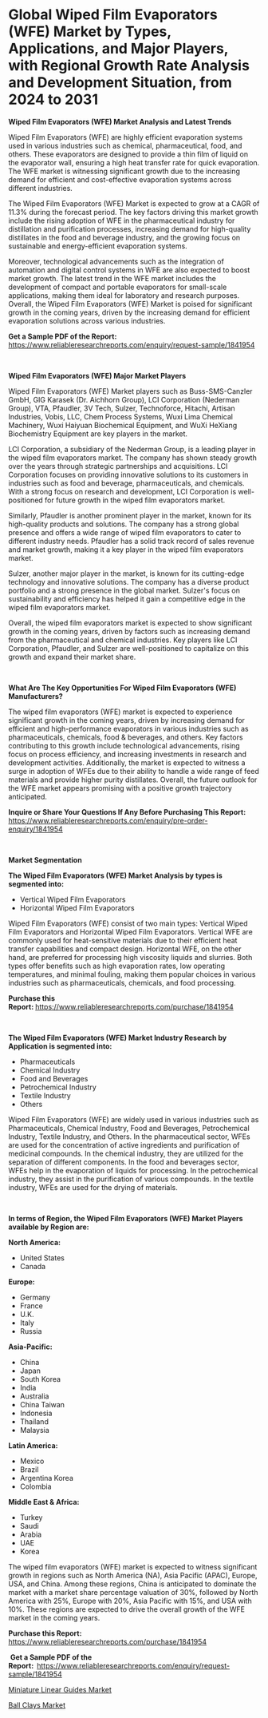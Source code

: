<p><h1>Global Wiped Film Evaporators (WFE) Market by Types, Applications, and Major Players, with Regional Growth Rate Analysis and Development Situation, from 2024 to 2031</h1></p><p><strong>Wiped Film Evaporators (WFE) Market Analysis and Latest Trends</strong></p>
<p><p>Wiped Film Evaporators (WFE) are highly efficient evaporation systems used in various industries such as chemical, pharmaceutical, food, and others. These evaporators are designed to provide a thin film of liquid on the evaporator wall, ensuring a high heat transfer rate for quick evaporation. The WFE market is witnessing significant growth due to the increasing demand for efficient and cost-effective evaporation systems across different industries.</p><p>The Wiped Film Evaporators (WFE) Market is expected to grow at a CAGR of 11.3% during the forecast period. The key factors driving this market growth include the rising adoption of WFE in the pharmaceutical industry for distillation and purification processes, increasing demand for high-quality distillates in the food and beverage industry, and the growing focus on sustainable and energy-efficient evaporation systems.</p><p>Moreover, technological advancements such as the integration of automation and digital control systems in WFE are also expected to boost market growth. The latest trend in the WFE market includes the development of compact and portable evaporators for small-scale applications, making them ideal for laboratory and research purposes. Overall, the Wiped Film Evaporators (WFE) Market is poised for significant growth in the coming years, driven by the increasing demand for efficient evaporation solutions across various industries.</p></p>
<p><strong>Get a Sample PDF of the Report:&nbsp;</strong> <a href="https://www.reliableresearchreports.com/enquiry/request-sample/1841954">https://www.reliableresearchreports.com/enquiry/request-sample/1841954</a></p>
<p>&nbsp;</p>
<p><strong>Wiped Film Evaporators (WFE) Major Market Players</strong></p>
<p><p>Wiped Film Evaporators (WFE) Market players such as Buss-SMS-Canzler GmbH, GIG Karasek (Dr. Aichhorn Group), LCI Corporation (Nederman Group), VTA, Pfaudler, 3V Tech, Sulzer, Technoforce, Hitachi, Artisan Industries, Vobis, LLC, Chem Process Systems, Wuxi Lima Chemical Machinery, Wuxi Haiyuan Biochemical Equipment, and WuXi HeXiang Biochemistry Equipment are key players in the market.</p><p>LCI Corporation, a subsidiary of the Nederman Group, is a leading player in the wiped film evaporators market. The company has shown steady growth over the years through strategic partnerships and acquisitions. LCI Corporation focuses on providing innovative solutions to its customers in industries such as food and beverage, pharmaceuticals, and chemicals. With a strong focus on research and development, LCI Corporation is well-positioned for future growth in the wiped film evaporators market.</p><p>Similarly, Pfaudler is another prominent player in the market, known for its high-quality products and solutions. The company has a strong global presence and offers a wide range of wiped film evaporators to cater to different industry needs. Pfaudler has a solid track record of sales revenue and market growth, making it a key player in the wiped film evaporators market.</p><p>Sulzer, another major player in the market, is known for its cutting-edge technology and innovative solutions. The company has a diverse product portfolio and a strong presence in the global market. Sulzer's focus on sustainability and efficiency has helped it gain a competitive edge in the wiped film evaporators market.</p><p>Overall, the wiped film evaporators market is expected to show significant growth in the coming years, driven by factors such as increasing demand from the pharmaceutical and chemical industries. Key players like LCI Corporation, Pfaudler, and Sulzer are well-positioned to capitalize on this growth and expand their market share.</p></p>
<p>&nbsp;</p>
<p><strong>What Are The Key Opportunities For Wiped Film Evaporators (WFE) Manufacturers?</strong></p>
<p><p>The wiped film evaporators (WFE) market is expected to experience significant growth in the coming years, driven by increasing demand for efficient and high-performance evaporators in various industries such as pharmaceuticals, chemicals, food & beverages, and others. Key factors contributing to this growth include technological advancements, rising focus on process efficiency, and increasing investments in research and development activities. Additionally, the market is expected to witness a surge in adoption of WFEs due to their ability to handle a wide range of feed materials and provide higher purity distillates. Overall, the future outlook for the WFE market appears promising with a positive growth trajectory anticipated.</p></p>
<p><strong>Inquire or Share Your Questions If Any Before Purchasing This Report:</strong> <a href="https://www.reliableresearchreports.com/enquiry/pre-order-enquiry/1841954">https://www.reliableresearchreports.com/enquiry/pre-order-enquiry/1841954</a></p>
<p>&nbsp;</p>
<p><strong>Market Segmentation</strong></p>
<p><strong>The Wiped Film Evaporators (WFE) Market Analysis by types is segmented into:</strong></p>
<p><ul><li>Vertical Wiped Film Evaporators</li><li>Horizontal Wiped Film Evaporators</li></ul></p>
<p><p>Wiped Film Evaporators (WFE) consist of two main types: Vertical Wiped Film Evaporators and Horizontal Wiped Film Evaporators. Vertical WFE are commonly used for heat-sensitive materials due to their efficient heat transfer capabilities and compact design. Horizontal WFE, on the other hand, are preferred for processing high viscosity liquids and slurries. Both types offer benefits such as high evaporation rates, low operating temperatures, and minimal fouling, making them popular choices in various industries such as pharmaceuticals, chemicals, and food processing.</p></p>
<p><strong>Purchase this Report:&nbsp;</strong><a href="https://www.reliableresearchreports.com/purchase/1841954">https://www.reliableresearchreports.com/purchase/1841954</a></p>
<p>&nbsp;</p>
<p><strong>The Wiped Film Evaporators (WFE) Market Industry Research by Application is segmented into:</strong></p>
<p><ul><li>Pharmaceuticals</li><li>Chemical Industry</li><li>Food and Beverages</li><li>Petrochemical Industry</li><li>Textile Industry</li><li>Others</li></ul></p>
<p><p>Wiped Film Evaporators (WFE) are widely used in various industries such as Pharmaceuticals, Chemical Industry, Food and Beverages, Petrochemical Industry, Textile Industry, and Others. In the pharmaceutical sector, WFEs are used for the concentration of active ingredients and purification of medicinal compounds. In the chemical industry, they are utilized for the separation of different components. In the food and beverages sector, WFEs help in the evaporation of liquids for processing. In the petrochemical industry, they assist in the purification of various compounds. In the textile industry, WFEs are used for the drying of materials.</p></p>
<p>&nbsp;</p>
<p><strong>In terms of Region, the Wiped Film Evaporators (WFE) Market Players available by Region are:</strong></p>
<p>
    <p> <strong> North America: </strong>
        <ul>
            <li>United States</li>
            <li>Canada</li>
        </ul>
        </p> 
    <p> <strong> Europe: </strong>
        <ul>
            <li>Germany</li>
            <li>France</li>
            <li>U.K.</li>
            <li>Italy</li>
            <li>Russia</li>
        </ul>
        </p> 
    <p> <strong> Asia-Pacific: </strong>
        <ul>
            <li>China</li>
            <li>Japan</li>
            <li>South Korea</li>
            <li>India</li>
            <li>Australia</li>
            <li>China Taiwan</li>
            <li>Indonesia</li>
            <li>Thailand</li>
            <li>Malaysia</li>
        </ul>
        </p> 
    <p> <strong> Latin America: </strong>
        <ul>
            <li>Mexico</li>
            <li>Brazil</li>
            <li>Argentina Korea</li>
            <li>Colombia</li>
        </ul>
        </p> 
    <p> <strong> Middle East & Africa: </strong>
        <ul>
            <li>Turkey</li>
            <li>Saudi</li>
            <li>Arabia</li>
            <li>UAE</li>
            <li>Korea</li>
        </ul>
    </p>
    </p>
<p><p>The wiped film evaporators (WFE) market is expected to witness significant growth in regions such as North America (NA), Asia Pacific (APAC), Europe, USA, and China. Among these regions, China is anticipated to dominate the market with a market share percentage valuation of 30%, followed by North America with 25%, Europe with 20%, Asia Pacific with 15%, and USA with 10%. These regions are expected to drive the overall growth of the WFE market in the coming years.</p></p>
<p><strong>Purchase this Report: </strong><a href="https://www.reliableresearchreports.com/purchase/1841954">https://www.reliableresearchreports.com/purchase/1841954</a></p>
<p>&nbsp;<strong>Get a Sample PDF of the Report:&nbsp;&nbsp;</strong><a href="https://www.reliableresearchreports.com/enquiry/request-sample/1841954">https://www.reliableresearchreports.com/enquiry/request-sample/1841954</a></p>
<p><strong></strong></p>
<p><p><a href="https://issuu.com/reportprime-2/docs/miniature-linear-guides-market-size-2030.pptx">Miniature Linear Guides Market</a></p><p><a href="https://issuu.com/reportprime-2/docs/ball-clays-market-size-2030.pptx">Ball Clays Market</a></p></p>